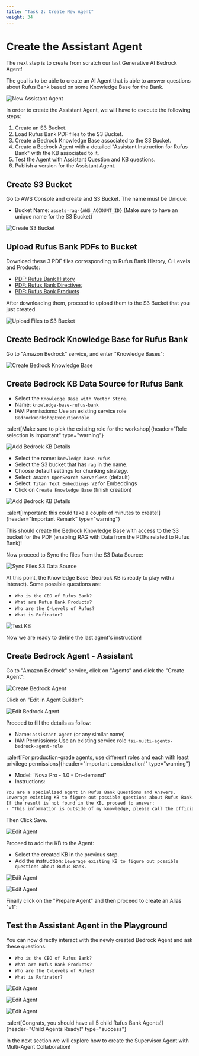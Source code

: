 ```yaml
---
title: "Task 2: Create New Agent"
weight: 34
---
```


# Create the Assistant Agent

The next step is to create from scratch our last Generative AI Bedrock Agent!

The goal is to be able to create an AI Agent that is able to answer questions about Rufus Bank based on some Knowledge Base for the Bank.

![New Assistant Agent](/static/03-images/workshop-new-agent-01.png)

In order to create the Assistant Agent, we will have to execute the following steps:

1. Create an S3 Bucket.
2. Load Rufus Bank PDF files to the S3 Bucket.
3. Create a Bedrock Knowledge Base associated to the S3 Bucket.
4. Create a Bedrock Agent with a detailed "Assistant Instruction for Rufus Bank" with the KB associated to it.
5. Test the Agent with Assistant Question and KB questions.
6. Publish a version for the Assistant Agent.

## Create S3 Bucket

Go to AWS Console and create and S3 Bucket. The name must be Unique:

- Bucket Name: `assets-rag-{AWS_ACCOUNT_ID}` (Make sure to have an unique name for the S3 Bucket)

![Create S3 Bucket](/static/03-images/workshop-new-agent-02.gif)

## Upload Rufus Bank PDFs to Bucket

Download these 3 PDF files corresponding to Rufus Bank History, C-Levels and Products:

- [PDF: Rufus Bank History](https://ws-assets-prod-iad-r-iad-ed304a55c2ca1aee.s3.us-east-1.amazonaws.com/86a37a0d-4310-4582-acac-04a0b7eafc83/rufus-bank-history.pdf)
- [PDF: Rufus Bank Directives](https://ws-assets-prod-iad-r-iad-ed304a55c2ca1aee.s3.us-east-1.amazonaws.com/86a37a0d-4310-4582-acac-04a0b7eafc83/rufus-bank-directives.pdf)
- [PDF: Rufus Bank Products](https://ws-assets-prod-iad-r-iad-ed304a55c2ca1aee.s3.us-east-1.amazonaws.com/86a37a0d-4310-4582-acac-04a0b7eafc83/rufus-products.pdf)

After downloading them, proceed to upload them to the S3 Bucket that you just created.

![Upload Files to S3 Bucket](/static/03-images/workshop-new-agent-03.gif)

## Create Bedrock Knowledge Base for Rufus Bank

Go to "Amazon Bedrock" service, and enter "Knowledge Bases":

![Create Bedrock Knowledge Base](/static/03-images/workshop-new-agent-04.png)

## Create Bedrock KB Data Source for Rufus Bank

- Select the `Knowledge Base with Vector Store`.
- Name: `knowledge-base-rufus-bank`
- IAM Permissions: Use an existing service role `BedrockWorkshopExecutionRole`

::alert[Make sure to pick the existing role for the workshop]{header="Role selection is important" type="warning"}

![Add Bedrock KB Details](/static/03-images/workshop-new-agent-05.gif)

- Select the name: `knowledge-base-rufus`
- Select the S3 bucket that has `rag` in the name.
- Choose default settings for chunking strategy.
- Select: `Amazon OpenSearch Serverless` (default)
- Select: `Titan Text Embeddings V2` for Embeddings
- Click on `Create Knowledge Base` (finish creation)

![Add Bedrock KB Details](/static/03-images/workshop-new-agent-06.gif)

::alert[Important: this could take a couple of minutes to create!]{header="Important Remark" type="warning"}

This should create the Bedrock Knowledge Base with access to the S3 bucket for the PDF (enabling RAG with Data from the PDFs related to Rufus Bank)!

Now proceed to Sync the files from the S3 Data Source:

![Sync Files S3 Data Source](/static/03-images/workshop-new-agent-07.gif)

At this point, the Knowledge Base (Bedrock KB is ready to play with / interact). Some possible questions are:

- `Who is the CEO of Rufus Bank?`
- `What are Rufus Bank Products?`
- `Who are the C-Levels of Rufus?`
- `What is Rufinator?`

![Test KB](/static/03-images/workshop-new-agent-08.gif)

Now we are ready to define the last agent's instruction!

## Create Bedrock Agent - Assistant

Go to "Amazon Bedrock" service, click on "Agents" and click the "Create Agent":

![Create Bedrock Agent](/static/03-images/workshop-new-agent-09.gif)

Click on "Edit in Agent Builder":

![Edit Bedrock Agent](/static/03-images/workshop-new-agent-10.png)

Proceed to fill the details as follow:

- Name: `assistant-agent` (or any similar name)
- IAM Permissions: Use an existing service role `fsi-multi-agents-bedrock-agent-role`

::alert[For production-grade agents, use different roles and each with least privilege permissions]{header="Important consideration!" type="warning"}

- Model: `Nova Pro - 1.0 - On-demand"
- Instructions:

```txt
You are a specialized agent in Rufus Bank Questions and Answers.
Leverage existing KB to figure out possible questions about Rufus Bank.
If the result is not found in the KB, proceed to answer:
- "This information is outside of my knowledge, please call the official Rufus Galaxy Contact Center"
```

Then Click Save.

![Edit Agent](/static/03-images/workshop-new-agent-11.png)

Proceed to add the KB to the Agent:

- Select the created KB in the previous step.
- Add the instruction: `Leverage existing KB to figure out possible questions about Rufus Bank.`

![Edit Agent](/static/03-images/workshop-new-agent-12.gif)

![Edit Agent](/static/03-images/workshop-new-agent-13.png)

Finally click on the "Prepare Agent" and then proceed to create an Alias "v1":

## Test the Assistant Agent in the Playground

You can now directly interact with the newly created Bedrock Agent and ask these questions:

- `Who is the CEO of Rufus Bank?`
- `What are Rufus Bank Products?`
- `Who are the C-Levels of Rufus?`
- `What is Rufinator?`

![Edit Agent](/static/03-images/workshop-new-agent-14.gif)

![Edit Agent](/static/03-images/workshop-new-agent-15.gif)

![Edit Agent](/static/03-images/workshop-new-agent-16.png)

::alert[Congrats, you should have all 5 child Rufus Bank Agents!]{header="Child Agents Ready!" type="success"}

In the next section we will explore how to create the Supervisor Agent with Multi-Agent Collaboration!

